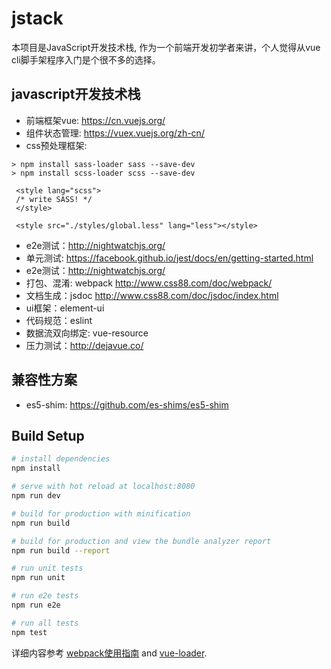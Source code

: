 # jstack
本项目是JavaScript开发技术栈, 作为一个前端开发初学者来讲，个人觉得从vue cli脚手架程序入门是个很不多的选择。

## javascript开发技术栈
- 前端框架vue: https://cn.vuejs.org/
- 组件状态管理: https://vuex.vuejs.org/zh-cn/
- css预处理框架: 
```
> npm install sass-loader sass --save-dev
> npm install scss-loader scss --save-dev
```
```
 <style lang="scss">
 /* write SASS! */
 </style>
  
 <style src="./styles/global.less" lang="less"></style>
```
- e2e测试：http://nightwatchjs.org/
- 单元测试: https://facebook.github.io/jest/docs/en/getting-started.html
- e2e测试：http://nightwatchjs.org/
- 打包、混淆: webpack http://www.css88.com/doc/webpack/
- 文档生成：jsdoc http://www.css88.com/doc/jsdoc/index.html
- ui框架：element-ui
- 代码规范：eslint
- 数据流双向绑定: vue-resource
- 压力测试：http://dejavue.co/

## 兼容性方案
- es5-shim: https://github.com/es-shims/es5-shim

## Build Setup

``` bash
# install dependencies
npm install

# serve with hot reload at localhost:8080
npm run dev

# build for production with minification
npm run build

# build for production and view the bundle analyzer report
npm run build --report

# run unit tests
npm run unit

# run e2e tests
npm run e2e

# run all tests
npm test
```

详细内容参考 [webpack使用指南](http://vuejs-templates.github.io/webpack/) and [vue-loader](http://vuejs.github.io/vue-loader).
